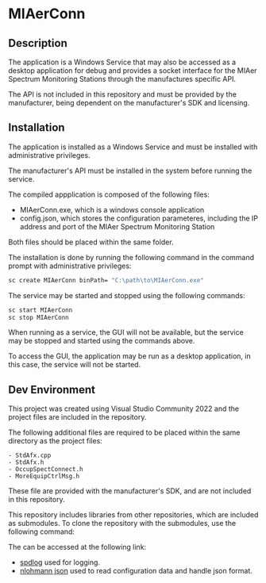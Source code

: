 # MIAerConn

## Description

The application is a Windows Service that may also be accessed as a desktop application for debug and provides a socket interface for the MIAer Spectrum Monitoring Stations through the manufactures specific API.

The API is not included in this repository and must be provided by the manufacturer, being dependent on the manufacturer's SDK and licensing.

## Installation

The application is installed as a Windows Service and must be installed with administrative privileges.

The manufacturer's API must be installed in the system before running the service.

The compiled appplication is composed of the following files:

 - MIAerConn.exe, which is a windows console application
 - config.json, which stores the configuration parameteres, including the IP address and port of the MIAer Spectrum Monitoring Station

Both files should be placed within the same folder.

The installation is done by running the following command in the command prompt with administrative privileges:

```cmd
sc create MIAerConn binPath= "C:\path\to\MIAerConn.exe"
```

The service may be started and stopped using the following commands:

```cmd
sc start MIAerConn
sc stop MIAerConn
```
When running as a service, the GUI will not be available, but the service may be stopped and started using the commands above.

To access the GUI, the application may be run as a desktop application, in this case, the service will not be started.

## Dev Environment

This project was created using Visual Studio Community 2022 and the project files are included in the repository.

The following additional files are required to be placed within the same directory as the project files:

	- StdAfx.cpp
	- StdAfx.h
	- OccupSpectConnect.h
	- MoreEquipCtrlMsg.h

These file are provided with the manufacturer's SDK, and are not included in this repository.

This repository includes libraries from other repositories, which are included as submodules. To clone the repository with the submodules, use the following command:

The can be accessed at the following link:

- [spdlog](https://github.com/gabime/spdlog) used for logging.
- [nlohmann json](https://github.com/nlohmann/json) used to read configuration data and handle json format.




